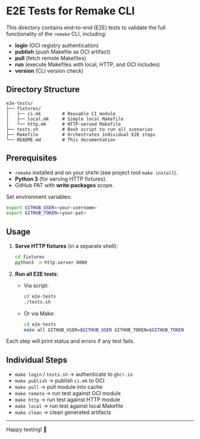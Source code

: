 # E2E Tests for Remake CLI

This directory contains end-to-end (E2E) tests to validate the full functionality of the `remake` CLI, including:

- **login** (OCI registry authentication)
- **publish** (push Makefile as OCI artifact)
- **pull** (fetch remote Makefiles)
- **run** (execute Makefiles with local, HTTP, and OCI includes)
- **version** (CLI version check)

## Directory Structure

```
e2e-tests/
├── fixtures/
│   ├── ci.mk        # Reusable CI module
│   ├── local.mk     # Simple local Makefile
│   └── http.mk      # HTTP-served Makefile
├── tests.sh         # Bash script to run all scenarios
├── Makefile         # Orchestrates individual E2E steps
└── README.md        # This documentation
```

## Prerequisites

- `remake` installed and on your `$PATH` (see project root `make install`).
- **Python 3** (for serving HTTP fixtures).
- GitHub PAT with **write:packages** scope.

Set environment variables:
```bash
export GITHUB_USER=<your-username>
export GITHUB_TOKEN=<your-pat>
```

## Usage

1. **Serve HTTP fixtures** (in a separate shell):
   ```bash
   cd fixtures
   python3 -m http.server 8000
   ```

2. **Run all E2E tests**:
   - Via script:
     ```bash
     cd e2e-tests
     ./tests.sh
     ```
   - Or via Make:
     ```bash
     cd e2e-tests
     make all GITHUB_USER=$GITHUB_USER GITHUB_TOKEN=$GITHUB_TOKEN
     ```

Each step will print status and errors if any test fails.

## Individual Steps

- `make login` / `tests.sh` → authenticate to `ghcr.io`
- `make publish` → publish `ci.mk` to OCI
- `make pull` → pull module into cache
- `make remote` → run test against OCI module
- `make http` → run test against HTTP module
- `make local` → run test against local Makefile
- `make clean` → clean generated artifacts

---

Happy testing!  🚀